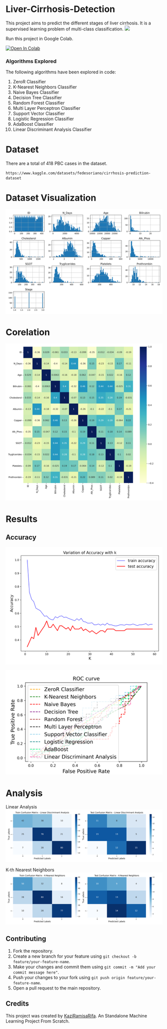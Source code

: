 # Liver-Cirrhosis-Detection

This project aims to predict the different stages of liver cirrhosis. It is a supervised learning problem of multi-class classification. 
<img src="https://upload.wikimedia.org/wikipedia/commons/thumb/0/05/Scikit_learn_logo_small.svg/260px-Scikit_learn_logo_small.svg.png" />

Run this project in Google Colab.

<a target="_blank" href="https://colab.research.google.com/github/https://colab.research.google.com/drive/1SPGflw2zxkKzVcB_GK75khHFiwYczD4O?usp=sharing">
  <img src="https://colab.research.google.com/assets/colab-badge.svg" alt="Open In Colab"/>
</a>

### Algorithms Explored

The following algorithms have been explored in code:

1. ZeroR Classifier
2. K-Nearest Neighbors  Classifier
3. Naive Bayes Classifier
4. Decision Tree Classifier
5. Random Forest Classifier
6. Multi Layer Perceptron Classifier
7. Support Vector Classifier
8. Logistic Regression Classifier
9. AdaBoost Classifier
10. Linear Discriminant Analysis Classifier

# Dataset

There are a total of 418 PBC cases in the dataset.
```
https://www.kaggle.com/datasets/fedesoriano/cirrhosis-prediction-dataset
```

# Dataset Visualization 

![viz](images/Data%20Preprocessing/Attribute_histogram_plots.png)

# Corelation 
![core](images/Data%20Preprocessing/correlation.png)

# Results 

## Accuracy
![Accuracy](images/Accuracy%20against%20k.png)

![roc](images/ROC.png)

# Analysis

Linear Analysis
![ana](images/Linear%20Discriminant%20Analysis_cm.png)

K-th Nearest Neighbors
![ana](images/K-Nearest%20Neighbors_cm.png)


## Contributing

1. Fork the repository.
2. Create a new branch for your feature using `git checkout -b feature/your-feature-name`.
3. Make your changes and commit them using `git commit -m "Add your commit message here"`.
4. Push your changes to your fork using `git push origin feature/your-feature-name`.
5. Open a pull request to the main repository.

## Credits

This project was created by [KaziRamisaRifa](https://github.com/kaziramisarifa). An Standalone Machine Learning Project From Scratch.
